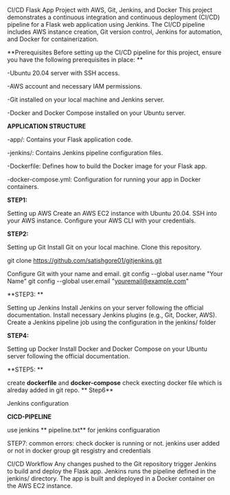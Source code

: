 CI/CD Flask App Project with AWS, Git, Jenkins, and Docker This project demonstrates a continuous integration and continuous deployment (CI/CD) pipeline for a Flask web application using Jenkins. The CI/CD pipeline includes AWS instance creation, Git version control, Jenkins for automation, and Docker for containerization.

**Prerequisites Before setting up the CI/CD pipeline for this project, ensure you have the following prerequisites in place: **

-Ubuntu 20.04 server with SSH access.

-AWS account and necessary IAM permissions. 

-Git installed on your local machine and Jenkins server. 

-Docker and Docker Compose installed on your Ubuntu server.

**APPLICATION STRUCTURE**

-app/: 
Contains your Flask application code.

-jenkins/: Contains Jenkins pipeline configuration files.

-Dockerfile: Defines how to build the Docker image for your Flask app.

-docker-compose.yml: Configuration for running your app in Docker containers.

**STEP1:**

Setting up AWS Create an AWS EC2 instance with Ubuntu 20.04. SSH into your AWS instance. Configure your AWS CLI with your credentials.

**STEP2:**

Setting up Git Install Git on your local machine. Clone this repository.

git clone https://github.com/satishgore01/gitjenkins.git

Configure Git with your name and email. git config --global user.name "Your Name" git config --global user.email "youremail@example.com"

**STEP3: **

Setting up Jenkins Install Jenkins on your server following the official documentation. Install necessary Jenkins plugins (e.g., Git, Docker, AWS). Create a Jenkins pipeline job using the configuration in the jenkins/ folder

**STEP4:**

Setting up Docker Install Docker and Docker Compose on your Ubuntu server following the official documentation.

**STEP5: **

create **dockerfile** and **docker-compose** check execting docker file which is alreday added in git repo.
**
Step6**

Jenkins configuration

**CICD-PIPELINE** 

   use jenkins ** pipeline.txt** for jenkins configuaration 

STEP7: common errors: check docker is running or not. jenkins user added or not in docker group git resgistry and credentials

CI/CD Workflow Any changes pushed to the Git repository trigger Jenkins to build and deploy the Flask app. Jenkins runs the pipeline defined in the jenkins/ directory. The app is built and deployed in a Docker container on the AWS EC2 instance.



